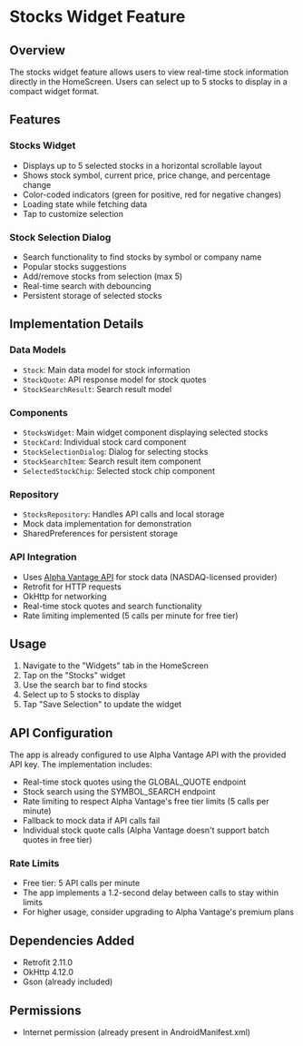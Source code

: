 # Stocks Widget Feature

## Overview
The stocks widget feature allows users to view real-time stock information directly in the HomeScreen. Users can select up to 5 stocks to display in a compact widget format.

## Features

### Stocks Widget
- Displays up to 5 selected stocks in a horizontal scrollable layout
- Shows stock symbol, current price, price change, and percentage change
- Color-coded indicators (green for positive, red for negative changes)
- Loading state while fetching data
- Tap to customize selection

### Stock Selection Dialog
- Search functionality to find stocks by symbol or company name
- Popular stocks suggestions
- Add/remove stocks from selection (max 5)
- Real-time search with debouncing
- Persistent storage of selected stocks

## Implementation Details

### Data Models
- `Stock`: Main data model for stock information
- `StockQuote`: API response model for stock quotes
- `StockSearchResult`: Search result model

### Components
- `StocksWidget`: Main widget component displaying selected stocks
- `StockCard`: Individual stock card component
- `StockSelectionDialog`: Dialog for selecting stocks
- `StockSearchItem`: Search result item component
- `SelectedStockChip`: Selected stock chip component

### Repository
- `StocksRepository`: Handles API calls and local storage
- Mock data implementation for demonstration
- SharedPreferences for persistent storage

### API Integration
- Uses [Alpha Vantage API](https://www.alphavantage.co/) for stock data (NASDAQ-licensed provider)
- Retrofit for HTTP requests
- OkHttp for networking
- Real-time stock quotes and search functionality
- Rate limiting implemented (5 calls per minute for free tier)

## Usage

1. Navigate to the "Widgets" tab in the HomeScreen
2. Tap on the "Stocks" widget
3. Use the search bar to find stocks
4. Select up to 5 stocks to display
5. Tap "Save Selection" to update the widget

## API Configuration

The app is already configured to use Alpha Vantage API with the provided API key. The implementation includes:

- Real-time stock quotes using the GLOBAL_QUOTE endpoint
- Stock search using the SYMBOL_SEARCH endpoint
- Rate limiting to respect Alpha Vantage's free tier limits (5 calls per minute)
- Fallback to mock data if API calls fail
- Individual stock quote calls (Alpha Vantage doesn't support batch quotes in free tier)

### Rate Limits
- Free tier: 5 API calls per minute
- The app implements a 1.2-second delay between calls to stay within limits
- For higher usage, consider upgrading to Alpha Vantage's premium plans

## Dependencies Added
- Retrofit 2.11.0
- OkHttp 4.12.0
- Gson (already included)

## Permissions
- Internet permission (already present in AndroidManifest.xml) 